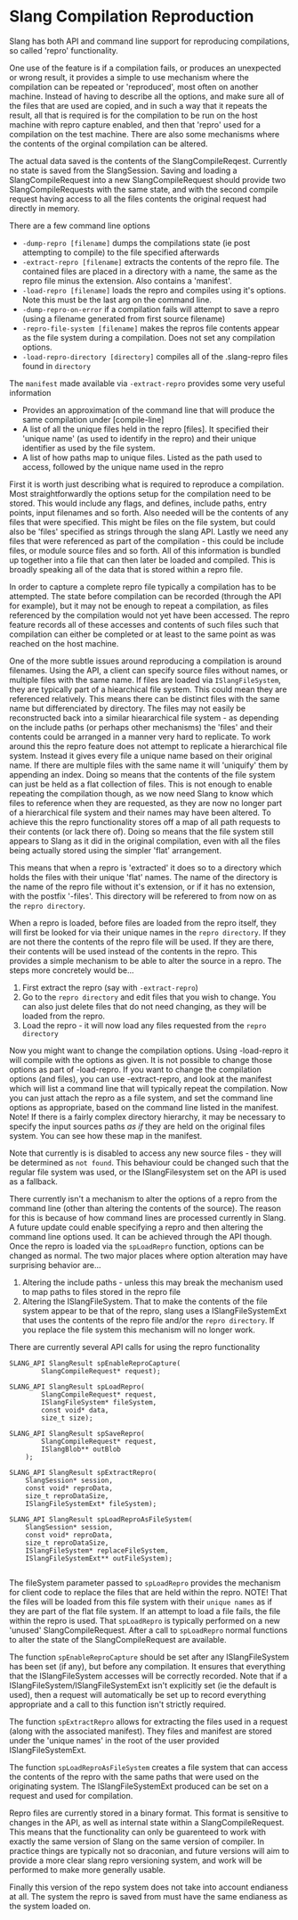 Slang Compilation Reproduction
==============================

Slang has both API and command line support for reproducing compilations, so called 'repro' functionality.

One use of the feature is if a compilation fails, or produces an unexpected or wrong result, it provides a simple to use mechanism where the compilation can be repeated or 'reproduced', most often on another machine. Instead of having to describe all the options, and make sure all of the files that are used are copied, and in such a way that it repeats the result, all that is required is for the compilation to be run on the host machine with repro capture enabled, and then that 'repro' used for a compilation on the test machine. There are also some mechanisms where the contents of the orginal compilation can be altered.

The actual data saved is the contents of the SlangCompileReqest. Currently no state is saved from the SlangSession. Saving and loading a SlangCompileRequest into a new SlangCompileRequest should provide two SlangCompileRequests with the same state, and with the second compile request having access to all the files contents the original request had directly in memory. 

There are a few command line options

* `-dump-repro [filename]` dumps the compilations state (ie post attempting to compile) to the file specified afterwards
* `-extract-repro [filename]` extracts the contents of the repro file. The contained files are placed in a directory with a name, the same as the repro file minus the extension. Also contains a 'manifest'.
* `-load-repro [filename]` loads the repro and compiles using it's options. Note this must be the last arg on the command line.
* `-dump-repro-on-error` if a compilation fails will attempt to save a repro (using a filename generated from first source filename)
* `-repro-file-system [filename]` makes the repros file contents appear as the file system during a compilation. Does not set any compilation options.
* `-load-repro-directory [directory]` compiles all of the .slang-repro files found in `directory`

The `manifest` made available via `-extract-repro` provides some very useful information

* Provides an approximation of the command line that will produce the same compilation under [compile-line]
* A list of all the unique files held in the repro [files]. It specified their 'unique name' (as used to identify in the repro) and their unique identifier as used by the file system.
* A list of how paths map to unique files. Listed as the path used to access, followed by the unique name used in the repro

First it is worth just describing what is required to reproduce a compilation. Most straightforwardly the options setup for the compilation need to be stored. This would include any flags, and defines, include paths, entry points, input filenames and so forth. Also needed will be the contents of any files that were specified. This might be files on the file system, but could also be 'files' specified as strings through the slang API. Lastly we need any files that were referenced as part of the compilation - this could be include files, or module source files and so forth. All of this information is bundled up together into a file that can then later be loaded and compiled. This is broadly speaking all of the data that is stored within a repro file. 

In order to capture a complete repro file typically a compilation has to be attempted. The state before compilation can be recorded (through the API for example), but it may not be enough to repeat a compilation, as files referenced by the compilation would not yet have been accessed. The repro feature records all of these accesses and contents of such files such that compilation can either be completed or at least to the same point as was reached on the host machine. 

One of the more subtle issues around reproducing a compilation is around filenames. Using the API, a client can specify source files without names, or multiple files with the same name. If files are loaded via `ISlangFileSystem`, they are typically part of a hiearchical file system. This could mean they are referenced relatively. This means there can be distinct files with the same name but differenciated by directory. The files may not easily be reconstructed back into a similar hieararchical file system - as depending on the include paths (or perhaps other mechanisms) the 'files' and their contents could be arranged in a manner very hard to replicate. To work around this the repro feature does not attempt to replicate a hierarchical file system. Instead it gives every file a unique name based on their original name. If there are multiple files with the same name it will 'uniquify' them by appending an index. Doing so means that the contents of the file system can just be held as a flat collection of files. This is not enough to enable repeating the compilation though, as we now need Slang to know which files to reference when they are requested, as they are now no longer part of a hierarchical file system and their names may have been altered. To achieve this the repro functionality stores off a map of all path requests to their contents (or lack there of). Doing so means that the file system still appears to Slang as it did in the original compilation, even with all the files being actually stored using the simpler 'flat' arrangement. 

This means that when a repro is 'extracted' it does so to a directory which holds the files with their unique 'flat' names. The name of the directory is the name of the repro file without it's extension, or if it has no extension, with the postfix '-files'. This directory will be referered to from now on as the `repro directory`.

When a repro is loaded, before files are loaded from the repro itself, they will first be looked for via their unique names in the `repro directory`. If they are not there the contents of the repro file will be used. If they are there, their contents will be used instead of the contents in the repro. This provides a simple mechanism to be able to alter the source in a repro. The steps more concretely would be...

1) First extract the repro (say with `-extract-repro`)
2) Go to the `repro directory` and edit files that you wish to change. You can also just delete files that do not need changing, as they will be loaded from the repro.
3) Load the repro - it will now load any files requested from the `repro directory`

Now you might want to change the compilation options. Using -load-repro it will compile with the options as given. It is not possible to change those options as part of -load-repro. If you want to change the compilation options (and files), you can use -extract-repro, and look at the manifest which will list a command line that will typically repeat the compilation. Now you can just attach the repro as a file system, and set the command line options as appropriate, based on the command line listed in the manifest. Note! If there is a fairly complex directory hierarchy, it may be necessary to specify the input sources paths *as if* they are held on the original files system. You can see how these map in the manifest. 

Note that currently is is disabled to access any new source files - they will be determined as `not found`. This behaviour could be changed such that the regular file system was used, or the ISlangFilesystem set on the API is used as a fallback. 

There currently isn't a mechanism to alter the options of a repro from the command line (other than altering the contents of the source). The reason for this is because of how command lines are processed currently in Slang. A future update could enable specifying a repro and then altering the command line options used. It can be achieved through the API though. Once the repro is loaded via the `spLoadRepro` function, options can be changed as normal. The two major places where option alteration may have surprising behavior are... 

1) Altering the include paths - unless this may break the mechanism used to map paths to files stored in the repro file
2) Altering the ISlangFileSystem. That to make the contents of the file system appear to be that of the repro, slang uses a ISlangFileSystemExt that uses the contents of the repro file and/or the `repro directory`. If you replace the file system this mechanism will no longer work. 

There are currently several API calls for using the repro functionality 

```
SLANG_API SlangResult spEnableReproCapture(
        SlangCompileRequest* request);
    
SLANG_API SlangResult spLoadRepro(
        SlangCompileRequest* request,
        ISlangFileSystem* fileSystem,
        const void* data,
        size_t size);

SLANG_API SlangResult spSaveRepro(
        SlangCompileRequest* request,
        ISlangBlob** outBlob
    );
    
SLANG_API SlangResult spExtractRepro(
    SlangSession* session, 
    const void* reproData, 
    size_t reproDataSize, 
    ISlangFileSystemExt* fileSystem);    

SLANG_API SlangResult spLoadReproAsFileSystem(
    SlangSession* session,
    const void* reproData,
    size_t reproDataSize,
    ISlangFileSystem* replaceFileSystem,
    ISlangFileSystemExt** outFileSystem);
   
```

The fileSystem parameter passed to `spLoadRepro` provides the mechanism for client code to replace the files that are held within the repro. NOTE! That the files will be loaded from this file system with their `unique names` as if they are part of the flat file system. If an attempt to load a file fails, the file within the repro is used. That `spLoadRepro` is typically performed on a new 'unused' SlangCompileRequest. After a call to `spLoadRepro` normal functions to alter the state of the SlangCompileRequest are available. 

The function `spEnableReproCapture` should be set after any ISlangFileSystem has been set (if any), but before any compilation. It ensures that everything that the ISlangFileSystem accesses will be correctly recorded. Note that if a ISlangFileSystem/ISlangFileSystemExt isn't explicitly set (ie the default is used), then a request will automatically be set up to record everything appropriate and a call to this function isn't strictly required.  
    
The function `spExtractRepro` allows for extracting the files used in a request (along with the associated manifest). They files and manifest are stored under the 'unique names' in the root of the user provided ISlangFileSystemExt.     
    
The function `spLoadReproAsFileSystem` creates a file system that can access the contents of the repro with the same paths that were used on the originating system. The ISlangFileSystemExt produced can be set on a request and used for compilation.    
    
Repro files are currently stored in a binary format. This format is sensitive to changes in the API, as well as internal state within a SlangCompileRequest. This means that the functionality can only be guarenteed to work with exactly the same version of Slang on the same version of compiler. In practice things are typically not so draconian, and future versions will aim to provide a more clear slang repro versioning system, and work will be performed to make more generally usable. 

Finally this version of the repo system does not take into account endianess at all. The system the repro is saved from must have the same endianess as the system loaded on.
